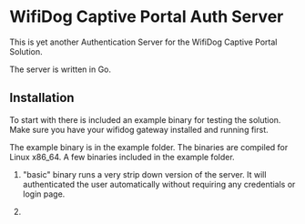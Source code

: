 # WifiDog Captive Portal Auth Server

This is yet another Authentication Server for the WifiDog Captive Portal Solution.

The server is written in Go.

## Installation
To start with there is included an example binary for testing the solution. Make sure you have your
wifidog gateway installed and running first.

The example binary is in the example folder. The binaries are compiled for Linux x86_64.
A few binaries included in the example folder. 

1. "basic" binary runs a very strip down version of the server. It will authenticated the user
    automatically without requiring any credentials or login page.

2. 